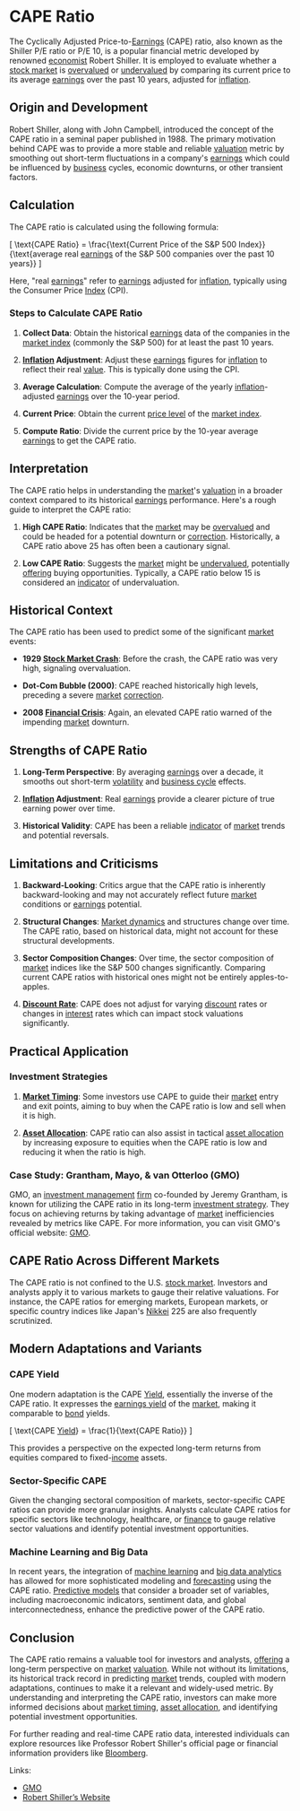 # CAPE Ratio

The Cyclically Adjusted Price-to-[Earnings](../e/earnings.md) (CAPE) ratio, also known as the Shiller P/E ratio or P/E 10, is a popular financial metric developed by renowned [economist](../e/economist.md) Robert Shiller. It is employed to evaluate whether a [stock market](../s/stock_market.md) is [overvalued](../o/overvalued.md) or [undervalued](../u/undervalued.md) by comparing its current price to its average [earnings](../e/earnings.md) over the past 10 years, adjusted for [inflation](../i/inflation.md).

## Origin and Development

Robert Shiller, along with John Campbell, introduced the concept of the CAPE ratio in a seminal paper published in 1988. The primary motivation behind CAPE was to provide a more stable and reliable [valuation](../v/valuation.md) metric by smoothing out short-term fluctuations in a company's [earnings](../e/earnings.md) which could be influenced by [business](../b/business.md) cycles, economic downturns, or other transient factors.

## Calculation

The CAPE ratio is calculated using the following formula:

\[ \text{CAPE Ratio} = \frac{\text{Current Price of the S&P 500 Index}}{\text{average real [earnings](../e/earnings.md) of the S&P 500 companies over the past 10 years}} \]

Here, "real [earnings](../e/earnings.md)" refer to [earnings](../e/earnings.md) adjusted for [inflation](../i/inflation.md), typically using the Consumer Price [Index](../i/index_instrument.md) (CPI).

### Steps to Calculate CAPE Ratio

1. **Collect Data**: Obtain the historical [earnings](../e/earnings.md) data of the companies in the [market index](../m/market_index.md) (commonly the S&P 500) for at least the past 10 years.
  
2. **[Inflation](../i/inflation.md) Adjustment**: Adjust these [earnings](../e/earnings.md) figures for [inflation](../i/inflation.md) to reflect their real [value](../v/value.md). This is typically done using the CPI.
  
3. **Average Calculation**: Compute the average of the yearly [inflation](../i/inflation.md)-adjusted [earnings](../e/earnings.md) over the 10-year period.
  
4. **Current Price**: Obtain the current [price level](../p/price_level.md) of the [market index](../m/market_index.md).
  
5. **Compute Ratio**: Divide the current price by the 10-year average [earnings](../e/earnings.md) to get the CAPE ratio.

## Interpretation

The CAPE ratio helps in understanding the [market](../m/market.md)'s [valuation](../v/valuation.md) in a broader context compared to its historical [earnings](../e/earnings.md) performance. Here's a rough guide to interpret the CAPE ratio:

1. **High CAPE Ratio**: Indicates that the [market](../m/market.md) may be [overvalued](../o/overvalued.md) and could be headed for a potential downturn or [correction](../c/correction.md). Historically, a CAPE ratio above 25 has often been a cautionary signal.
  
2. **Low CAPE Ratio**: Suggests the [market](../m/market.md) might be [undervalued](../u/undervalued.md), potentially [offering](../o/offering.md) buying opportunities. Typically, a CAPE ratio below 15 is considered an [indicator](../i/indicator.md) of undervaluation.

## Historical Context

The CAPE ratio has been used to predict some of the significant [market](../m/market.md) events:

- **1929 [Stock Market Crash](../s/stock_market_crash.md)**: Before the crash, the CAPE ratio was very high, signaling overvaluation.
  
- **Dot-Com Bubble (2000)**: CAPE reached historically high levels, preceding a severe [market](../m/market.md) [correction](../c/correction.md).
  
- **2008 [Financial Crisis](../f/financial_crisis.md)**: Again, an elevated CAPE ratio warned of the impending [market](../m/market.md) downturn.

## Strengths of CAPE Ratio

1. **Long-Term Perspective**: By averaging [earnings](../e/earnings.md) over a decade, it smooths out short-term [volatility](../v/volatility.md) and [business cycle](../b/business_cycle.md) effects.
  
2. **[Inflation](../i/inflation.md) Adjustment**: Real [earnings](../e/earnings.md) provide a clearer picture of true earning power over time.
  
3. **Historical Validity**: CAPE has been a reliable [indicator](../i/indicator.md) of [market](../m/market.md) trends and potential reversals.

## Limitations and Criticisms

1. **Backward-Looking**: Critics argue that the CAPE ratio is inherently backward-looking and may not accurately reflect future [market](../m/market.md) conditions or [earnings](../e/earnings.md) potential.
  
2. **Structural Changes**: [Market dynamics](../m/market_dynamics.md) and structures change over time. The CAPE ratio, based on historical data, might not account for these structural developments.
  
3. **Sector Composition Changes**: Over time, the sector composition of [market](../m/market.md) indices like the S&P 500 changes significantly. Comparing current CAPE ratios with historical ones might not be entirely apples-to-apples.

4. **[Discount Rate](../d/discount_rate.md)**: CAPE does not adjust for varying [discount](../d/discount.md) rates or changes in [interest](../i/interest.md) rates which can impact stock valuations significantly.

## Practical Application

### Investment Strategies

1. **[Market Timing](../m/market_timing.md)**: Some investors use CAPE to guide their [market](../m/market.md) entry and exit points, aiming to buy when the CAPE ratio is low and sell when it is high.
  
2. **[Asset Allocation](../a/asset_allocation.md)**: CAPE ratio can also assist in tactical [asset allocation](../a/asset_allocation.md) by increasing exposure to equities when the CAPE ratio is low and reducing it when the ratio is high.

### Case Study: Grantham, Mayo, & van Otterloo (GMO)

GMO, an [investment management](../i/investment_management.md) [firm](../f/firm.md) co-founded by Jeremy Grantham, is known for utilizing the CAPE ratio in its long-term [investment strategy](../i/investment_strategy.md). They focus on achieving returns by taking advantage of [market](../m/market.md) inefficiencies revealed by metrics like CAPE. For more information, you can visit GMO's official website: [GMO](https://www.gmo.com).

## CAPE Ratio Across Different Markets

The CAPE ratio is not confined to the U.S. [stock market](../s/stock_market.md). Investors and analysts apply it to various markets to gauge their relative valuations. For instance, the CAPE ratios for emerging markets, European markets, or specific country indices like Japan's [Nikkei](../n/nikkei.md) 225 are also frequently scrutinized.

## Modern Adaptations and Variants

### CAPE Yield

One modern adaptation is the CAPE [Yield](../y/yield.md), essentially the inverse of the CAPE ratio. It expresses the [earnings yield](../e/earnings_yield.md) of the [market](../m/market.md), making it comparable to [bond](../b/bond.md) yields.

\[ \text{CAPE [Yield](../y/yield.md)} = \frac{1}{\text{CAPE Ratio}} \]

This provides a perspective on the expected long-term returns from equities compared to fixed-[income](../i/income.md) assets.

### Sector-Specific CAPE

Given the changing sectoral composition of markets, sector-specific CAPE ratios can provide more granular insights. Analysts calculate CAPE ratios for specific sectors like technology, healthcare, or [finance](../f/finance.md) to gauge relative sector valuations and identify potential investment opportunities.

### Machine Learning and Big Data

In recent years, the integration of [machine learning](../m/machine_learning.md) and [big data analytics](../b/big_data_analytics_in_trading.md) has allowed for more sophisticated modeling and [forecasting](../f/forecasting.md) using the CAPE ratio. [Predictive models](../p/predictive_models_in_trading.md) that consider a broader set of variables, including macroeconomic indicators, sentiment data, and global interconnectedness, enhance the predictive power of the CAPE ratio.

## Conclusion

The CAPE ratio remains a valuable tool for investors and analysts, [offering](../o/offering.md) a long-term perspective on [market](../m/market.md) [valuation](../v/valuation.md). While not without its limitations, its historical track record in predicting [market](../m/market.md) trends, coupled with modern adaptations, continues to make it a relevant and widely-used metric. By understanding and interpreting the CAPE ratio, investors can make more informed decisions about [market timing](../m/market_timing.md), [asset allocation](../a/asset_allocation.md), and identifying potential investment opportunities.

For further reading and real-time CAPE ratio data, interested individuals can explore resources like Professor Robert Shiller's official page or financial information providers like [Bloomberg](../b/bloomberg.md).

Links:
- [GMO](https://www.gmo.com)
- [Robert Shiller’s Website](http://www.econ.yale.edu/~shiller/)